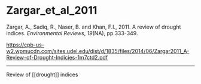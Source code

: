 
# Zargar_et_al_2011


Zargar, A., Sadiq, R., Naser, B. and Khan, F.I., 2011. A review of drought indices. _Environmental Reviews_, _19_(NA), pp.333-349.

https://cpb-us-w2.wpmucdn.com/sites.udel.edu/dist/d/1835/files/2014/06/Zargar2011_A-Review-of-Drought-Indicies-1m7ctd2.pdf

---

Review of [[drought]] indices
